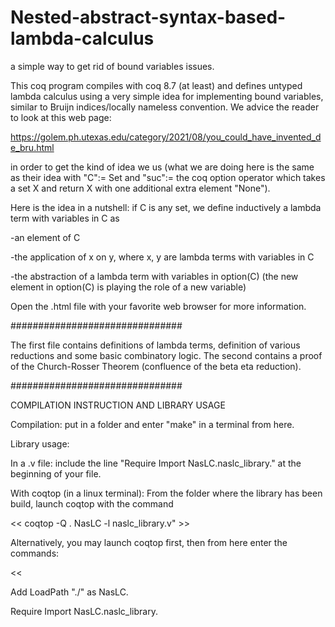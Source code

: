 # Nested-abstract-syntax-based-lambda-calculus
a simple way to get rid of bound variables issues.

This coq program compiles with coq 8.7 (at least) and defines untyped lambda calculus using a very simple idea for
implementing bound variables, similar to Bruijn indices/locally nameless convention. We advice the reader to look at this web page:

https://golem.ph.utexas.edu/category/2021/08/you_could_have_invented_de_bru.html

in order to get the kind of idea we us (what we are doing here is the same as their idea with "C":= Set and "suc":= the coq option operator
which takes a set X and return X with one additional extra element "None").

Here is the idea in a nutshell: if C is any set, we define inductively a lambda term with variables in C as

-an element of C

-the application of x on y, where x, y are lambda terms with variables in C

-the abstraction of a lambda term with variables in option(C) (the new element in option(C) is playing the role of a new variable)

Open the .html file with your favorite web browser for more information.

###############################

The first file contains definitions of lambda terms, definition of various reductions and some basic combinatory logic. 
The second contains a proof of the Church-Rosser Theorem (confluence of the beta eta reduction).

###############################

COMPILATION INSTRUCTION AND LIBRARY USAGE

Compilation: put in a folder and enter "make" in a terminal from here.

Library usage:

In a .v file: include the line "Require Import NasLC.naslc_library." at the beginning of your file.

With coqtop (in a linux terminal): From the folder where the library has been build, launch coqtop with the command 

<< coqtop -Q . NasLC -l naslc_library.v" >>

Alternatively, you may launch coqtop first, then from here enter the commands:

<<

Add LoadPath "./" as NasLC. 

Require Import NasLC.naslc_library. 

>>
